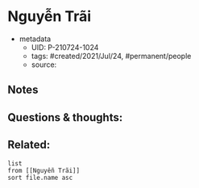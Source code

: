 ---
---

# Nguyễn Trãi

- metadata
	- UID: P-210724-1024
	- tags: #created/2021/Jul/24, #permanent/people 
	- source: 

## Notes


## Questions & thoughts:

## Related:
```dataview
list
from [[Nguyễn Trãi]]
sort file.name asc
```
